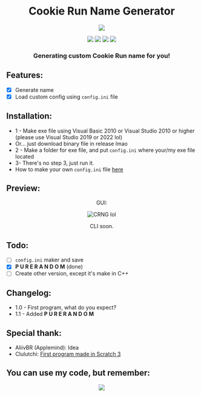 <h1 align="center">
Cookie Run Name Generator
</h1>

<p align="center"> 
  <kbd>
<img src="https://media.discordapp.net/attachments/954077931360124939/1017975469104173128/bruh.png">
  </kbd>
</p>
<p align="center">
  <img src="https://img.shields.io/badge/language-vb.net%202010-blue">
  <img src="https://img.shields.io/github/languages/top/Bang1338/Cookie-Run-Name-Generator">
  <img src="https://img.shields.io/badge/version-1.1-green">
  <img src="https://img.shields.io/twitter/follow/bang1338?color=blue&logo=Twitter&logoColor=blue&style=social">
</p>
<h3 align="center">
Generating custom Cookie Run name for you!
</h3>

## Features:
- [X] Generate name
- [X] Load custom config using ```config.ini``` file

## Installation:
* 1 - Make exe file using Visual Basic 2010 or Visual Studio 2010 or higher (please use Visual Studio 2019 or 2022 lol)
* Or... just download binary file in release lmao
* 2 - Make a folder for exe file, and put ```config.ini``` where your/my exe file located
* 3- There's no step 3, just run it.
* How to make your own ```config.ini``` file [here](https://github.com/Bang1338/Cookie-Run-Name-Generator/blob/main/config.md)

## Preview:
<p align="center">
GUI:
</p>
<p align="center">
<img class="center" src="https://user-images.githubusercontent.com/75790567/189508533-545ce2f1-b994-41ea-8844-08a08672379a.png" alt="CRNG lol"/>
</p>

<p align="center">
CLI soon.
</p>

## Todo:
- [ ] ```config.ini``` maker and save
- [x] **P U R E  R A N D O M** (done)
- [ ] Create other version, except it's make in C++

## Changelog:
* 1.0 - First program, what do you expect?
* 1.1 - Added **P U R E  R A N D O M**

## Special thank:
- AliivBR (Applemind): Idea
- Clulutchi: [First program made in Scratch 3](https://cdn.discordapp.com/attachments/954067289475539094/1010647519493099600/cookie_run_name_generator.sb3)

## You can use my code, but remember:
<p align="center">
    <img src="https://media.discordapp.net/attachments/954077931360124939/1018386384345649172/i_did.png">
</p>
